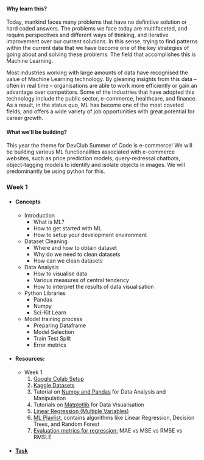 #### Why learn this?
Today, mankind faces many problems that have no definitive solution or hard coded answers. The problems we face today are multifaceted, and require perspectives and different ways of thinking, and iterative improvement over our current solutions. In this sense, trying to find patterns within the current data that we have become one of the key strategies of going about and solving these problems. The field that accomplishes this is Machine Learning.

Most industries working with large amounts of data have recognised the value of Machine Learning technology. By gleaning insights from this data – often in real time – organisations are able to work more efficiently or gain an advantage over competitors. Some of the industries that have adopted this technology include the public sector, e-commerce, healthcare, and finance. As a result, in the status quo, ML has become one of the most coveted fields, and offers a wide variety of job opportunities with great potential for career growth.

#### What we'll be building?
This year the theme for DevClub Summer of Code is e-commerce! We will be building various ML functionalities associated with e-commerce websites, such as price prediction models, query-redressal chatbots, object-tagging models to identify and isolate objects in images. We will predominantly be using python for this.

### Week 1
- #### Concepts
  - Introduction
      - What is ML?
      - How to get started with ML
      - How to setup your development environment
  - Dataset Cleaning
      - Where and how to obtain dataset
      - Why do we need to clean datasets
      - How can we clean datasets
  - Data Analysis
      - How to visualise data
      - Various measures of central tendency
      - How to interpret the results of data visualisation
  - Python Libraries
      - Pandas
      - Numpy
      - Sci-Kit Learn
  - Model training process
      - Preparing Dataframe
      - Model Selection
      - Train Test Split
      - Error metrics
- #### Resources:
    - Week 1
      1. <a href = "https://www.youtube.com/playlist?list=PLA83b1JHN4ly56Y7o6vDAT8Szxc3_EdRH">Google Colab Setup</a>
      2. <a href="https://www.youtube.com/watch?v=_uwucNViakk">Kaggle Datasets</a>
      3. Tutorial on <a href="https://www.youtube.com/watch?v=FniLzpaSFGk">Numpy and Pandas</a> for Data Analysis and Manipulation
      4. Tutorials on <a href="https://www.youtube.com/playlist?list=PL-osiE80TeTvipOqomVEeZ1HRrcEvtZB_">Matplotlib</a> for Data Visualisation
      5. <a href="https://www.youtube.com/watch?v=WngoqVB6cXw">Linear Regression (Multiple Variables)</a>
      6. <a href="https://www.youtube.com/playlist?list=PLeo1K3hjS3uvCeTYTeyfe0-rN5r8zn9rw">ML Playlist</a>, contains algorithms like Linear Regression, Decision Trees, and Random Forest
      7. <a href="https://www.youtube.com/watch?v=K490SP-_H0U&t=26s">Evaluation metrics for regression:</a> MAE vs MSE vs RMSE vs RMSLE
- #### [Task](week1) 


